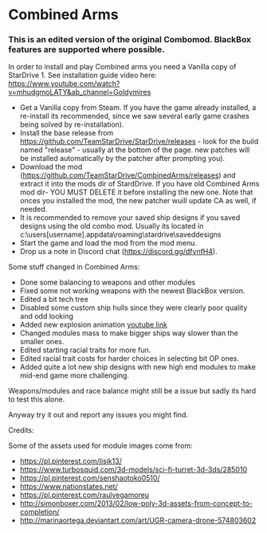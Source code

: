 # Combined Arms
### This is an edited version of the original Combomod. BlackBox features are supported where possible.

In order to install and play Combined arms you need a Vanilla copy of StarDrive 1. 
See installation guide video here: https://www.youtube.com/watch?v=mhudgmoLATY&ab_channel=Goldymires

* Get a Vanilla copy from Steam. If you have the game already installed, a re-install its recommended, since we saw several early game crashes being solved by re-installation).
* Install the base release from https://github.com/TeamStarDrive/StarDrive/releases  - look for the build named "release" - usually at the bottom of the page. new patches will be installed automatically by the patcher after prompting you).
* Download the mod (https://github.com/TeamStarDrive/CombinedArms/releases) and extract it into the mods dir of StardDrive. If you have old Combined Arms mod dir- YOU MUST DELETE it before installing the new one. Note that onces you installed the mod, the new patcher wuill update CA as well, if needed.
* It is recommended to remove your saved ship designs if you saved designs using the old combo mod. Usually its located in c:\users\[username]\.appdata\roaming\stardrive\saveddesigns
* Start the game and load the mod from the mod menu.
* Drop us a note in Discord chat (https://discord.gg/dfvnfH4).

Some stuff changed in Combined Arms:
- Done some balancing to weapons and other modules
- Fixed some not working weapons with the newest BlackBox version.
- Edited a bit tech tree
- Disabled some custom ship hulls since they were clearly poor quality and odd looking
- Added new explosion animation [youtube link](https://www.youtube.com/watch?v=IILg5Xqe6b4)
- Changed modules mass to make bigger ships way slower than the smaller ones.
- Edited starting racial traits for more fun.
- Edited racial trait costs for harder choices in selecting bit OP ones.
- Added quite a lot new ship designs with new high end modules to make mid-end game more challenging.

Weapons/modules and race balance might still be a issue but sadly its hard to test this alone.

Anyway try it out and report any issues you might find.

Credits:

Some of the assets used for module images come from:

* https://pl.pinterest.com/lisik13/
* https://www.turbosquid.com/3d-models/sci-fi-turret-3d-3ds/285010
* https://pl.pinterest.com/senshaotoko0510/
* https://www.nationstates.net/
* https://pl.pinterest.com/raulvegamoreu
* http://simonboxer.com/2013/02/low-poly-3d-assets-from-concept-to-completion/
* http://marinaortega.deviantart.com/art/UGR-camera-drone-574803602



